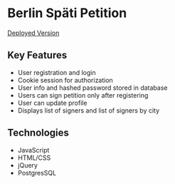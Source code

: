 # Berlin Späti Petition

[Deployed Version](https://spati-petition.herokuapp.com/)

## Key Features

  * User registration and login
  * Cookie session for authorization
  * User info and hashed password stored in database
  * Users can sign petition only after registering
  * User can update profile
  * Displays list of signers and list of signers by city
  
## Technologies

  * JavaScript
  * HTML/CSS
  * jQuery
  * PostgresSQL



